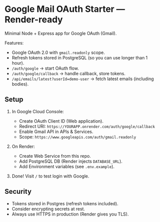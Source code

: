 # Google Mail OAuth Starter — Render-ready

Minimal Node + Express app for Google OAuth (Gmail).

Features:
- Google OAuth 2.0 with `gmail.readonly` scope.
- Refresh tokens stored in PostgreSQL (so you can use longer than 1 hour).
- `/auth/google` → start OAuth flow.
- `/auth/google/callback` → handle callback, store tokens.
- `/api/emails/latest?userId=demo-user` → fetch latest emails (including bodies).

## Setup

1. In Google Cloud Console:
   - Create OAuth Client ID (Web application).
   - Redirect URI: `https://YOURAPP.onrender.com/auth/google/callback`
   - Enable Gmail API in APIs & Services.
   - Scope: `https://www.googleapis.com/auth/gmail.readonly`

2. On Render:
   - Create Web Service from this repo.
   - Add PostgreSQL DB (Render injects `DATABASE_URL`).
   - Add Environment variables (see `.env.example`).

3. Done! Visit `/` to test login with Google.

## Security

- Tokens stored in Postgres (refresh tokens included).
- Consider encrypting secrets at rest.
- Always use HTTPS in production (Render gives you TLS).

